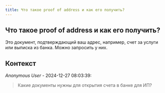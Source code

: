 ```yaml
---
title: Что такое proof of address и как его получить?
---
```


## Что такое proof of address и как его получить?

Это документ, подтверждающий ваш адрес, например, счет за услуги или выписка из банка. Можно запросить у них.

## Контекст

_Anonymous User_ - 2024-12-27 08:03:39:

> Какие документы нужны для открытия счета в банке для ИП?
